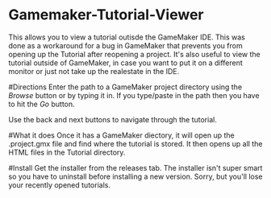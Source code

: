 Gamemaker-Tutorial-Viewer
=========================

This allows you to view a tutorial outisde the GameMaker IDE.  This was done as a workaround for a bug in GameMaker that prevents you from opening up the Tutorial after reopening a project.  It's also useful to view the tutorial outside of GameMaker, in case you want to put it on a different monitor or just not take up the realestate in the IDE.  

#Directions
Enter the path to a GameMaker project directory using the _Browse_ button or by typing it in.  If you type/paste in the path then you have to hit the _Go_ button.

Use the back and next buttons to navigate through the tutorial.

#What it does
Once it has a GameMaker diectory, it will open up the .project.gmx file and find where the tutorial is stored.  It then opens up all the HTML files in the Tutorial directory.

#Install
Get the installer from the releases tab.  The installer isn't super smart so you have to uninstall before installing a new version.  Sorry, but you'll lose your recently opened tutorials.
